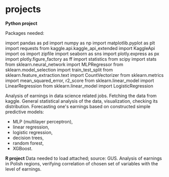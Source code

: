 # projects

**Python project** 

Packages needed: 

import pandas as pd
import numpy as np
import matplotlib.pyplot as plt
import requests
from kaggle.api.kaggle_api_extended import KaggleApi
import os
import zipfile
import seaborn as sns
import plotly.express as px
import plotly.figure_factory as ff
import statistics
from scipy import stats
from sklearn.neural_network import MLPRegressor
from sklearn.model_selection import train_test_split
from sklearn.feature_extraction.text import CountVectorizer
from sklearn.metrics import mean_squared_error, r2_score
from sklearn.linear_model import LinearRegression
from sklearn.linear_model import LogisticRegression

Analysis of earnings in data science related jobs.
Fetching the data from kaggle.
General statistical analysis of the data, visualization, checking its distribution.
Forecasting one's earnings based on constructed simple predictive models:
- MLP (multilayer perceptron),
- linear regression,
- logistic regression,
- decision trees,
- random forest,
- XGBoost.

**R project**
Data needed to load attached; source: GUS.
Analysis of earnings in Polish regions, verifying correlation of chosen set of variables with the level of earnings.


